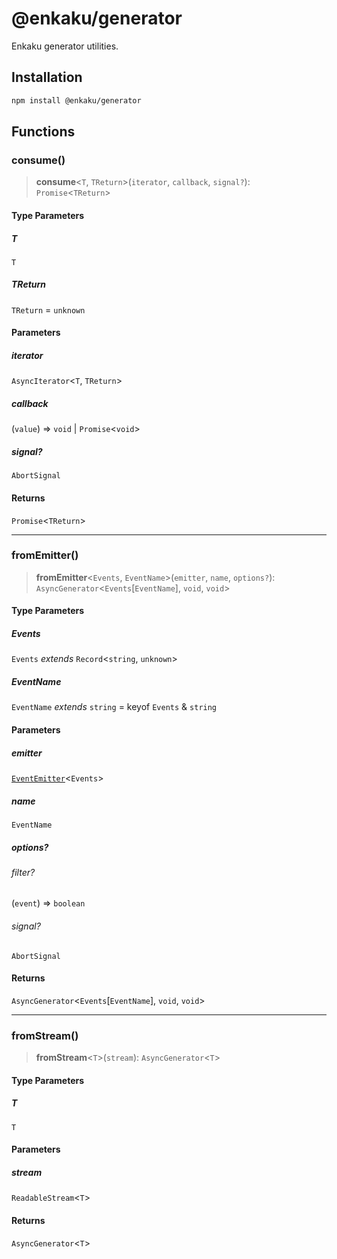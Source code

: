 # @enkaku/generator

Enkaku generator utilities.

## Installation

```sh
npm install @enkaku/generator
```

## Functions

### consume()

> **consume**\<`T`, `TReturn`\>(`iterator`, `callback`, `signal?`): `Promise`\<`TReturn`\>

#### Type Parameters

##### T

`T`

##### TReturn

`TReturn` = `unknown`

#### Parameters

##### iterator

`AsyncIterator`\<`T`, `TReturn`\>

##### callback

(`value`) => `void` \| `Promise`\<`void`\>

##### signal?

`AbortSignal`

#### Returns

`Promise`\<`TReturn`\>

***

### fromEmitter()

> **fromEmitter**\<`Events`, `EventName`\>(`emitter`, `name`, `options?`): `AsyncGenerator`\<`Events`\[`EventName`\], `void`, `void`\>

#### Type Parameters

##### Events

`Events` *extends* `Record`\<`string`, `unknown`\>

##### EventName

`EventName` *extends* `string` = keyof `Events` & `string`

#### Parameters

##### emitter

[`EventEmitter`](../event/index.md#eventemitter)\<`Events`\>

##### name

`EventName`

##### options?

###### filter?

(`event`) => `boolean`

###### signal?

`AbortSignal`

#### Returns

`AsyncGenerator`\<`Events`\[`EventName`\], `void`, `void`\>

***

### fromStream()

> **fromStream**\<`T`\>(`stream`): `AsyncGenerator`\<`T`\>

#### Type Parameters

##### T

`T`

#### Parameters

##### stream

`ReadableStream`\<`T`\>

#### Returns

`AsyncGenerator`\<`T`\>
